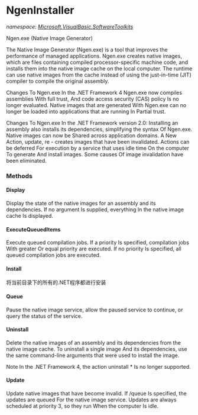﻿
# NgenInstaller
_namespace: [Microsoft.VisualBasic.SoftwareToolkits](N-Microsoft.VisualBasic.SoftwareToolkits.md)_

Ngen.exe (Native Image Generator)
 
 The Native Image Generator (Ngen.exe) is a tool that improves the performance of managed applications. 
 Ngen.exe creates native images, which are files containing compiled processor-specific machine code, 
 and installs them into the native image cache on the local computer. The runtime can use native images 
 from the cache instead of using the just-in-time (JIT) compiler to compile the original assembly.
 
 Changes To Ngen.exe In the .NET Framework 4
 Ngen.exe now compiles assemblies With full trust, And code access security (CAS) policy Is no longer evaluated.
 Native images that are generated With Ngen.exe can no longer be loaded into applications that are running In Partial trust.
 
 Changes To Ngen.exe In the .NET Framework version 2.0:
 Installing an assembly also installs its dependencies, simplifying the syntax Of Ngen.exe.
 Native images can now be Shared across application domains.
 A New Action, update, re - creates images that have been invalidated.
 Actions can be deferred For execution by a service that uses idle time On the computer To generate And install images.
 Some causes Of image invalidation have been eliminated.

### Methods

#### Display
Display the state of the native images for an assembly and its dependencies.
 If no argument Is supplied, everything In the native image cache Is displayed.
#### ExecuteQueuedItems
Execute queued compilation jobs.
 If a priority Is specified, compilation jobs With greater Or equal priority are executed. 
 If no priority Is specified, all queued compilation jobs are executed.
#### Install
将当前目录下的所有的.NET程序都进行安装
#### Queue
Pause the native image service, allow the paused service to continue, or query the status of the service.
#### Uninstall
Delete the native images of an assembly and its dependencies from the native image cache.
 To uninstall a single image And its dependencies, use the same command-line arguments that were used to install the image.
 
 Note In the .NET Framework 4, the action uninstall * Is no longer supported.
#### Update
Update native images that have become invalid.
 If /queue Is specified, the updates are queued For the native image service. Updates are always scheduled at priority 3, so they run When the computer Is idle.



